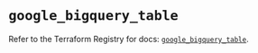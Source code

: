 # `google_bigquery_table`

Refer to the Terraform Registry for docs: [`google_bigquery_table`](https://registry.terraform.io/providers/hashicorp/google-beta/6.32.0/docs/resources/google_bigquery_table).
